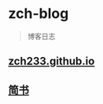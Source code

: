 # zch-blog

> 博客日志

## [zch233.github.io](https://zch233.github.io/Blog/)

## [简书](https://www.jianshu.com/u/4b4c7aec223d)